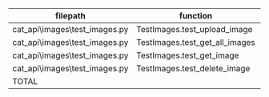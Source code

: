 |           filepath            |            function            | passed | SUBTOTAL |
| ----------------------------- | ------------------------------ | -----: | -------: |
| cat_api\images\test_images.py | TestImages.test_upload_image   |      1 |        1 |
| cat_api\images\test_images.py | TestImages.test_get_all_images |      1 |        1 |
| cat_api\images\test_images.py | TestImages.test_get_image      |      1 |        1 |
| cat_api\images\test_images.py | TestImages.test_delete_image   |      1 |        1 |
| TOTAL                         |                                |      4 |        4 |
